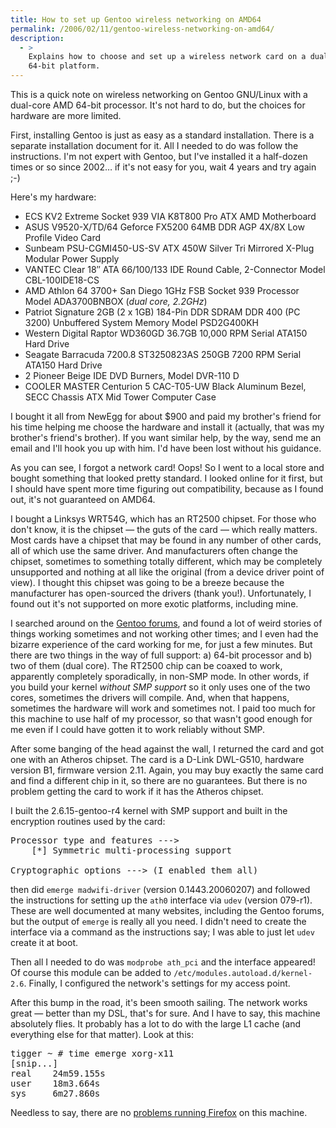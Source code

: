 ```yaml
---
title: How to set up Gentoo wireless networking on AMD64
permalink: /2006/02/11/gentoo-wireless-networking-on-amd64/
description:
  - >
    Explains how to choose and set up a wireless network card on a dual-core AMD
    64-bit platform.
---
```

This is a quick note on wireless networking on Gentoo GNU/Linux with a dual-core AMD 64-bit processor. It's not hard to do, but the choices for hardware are more limited.

First, installing Gentoo is just as easy as a standard installation. There is a separate installation document for it. All I needed to do was follow the instructions. I'm not expert with Gentoo, but I've installed it a half-dozen times or so since 2002&#8230; if it's not easy for you, wait 4 years and try again ;-)

Here's my hardware:

*   ECS KV2 Extreme Socket 939 VIA K8T800 Pro ATX AMD Motherboard
*   ASUS V9520-X/TD/64 Geforce FX5200 64MB DDR AGP 4X/8X Low Profile Video Card
*   Sunbeam PSU-CGMI450-US-SV ATX 450W Silver Tri Mirrored X-Plug Modular Power Supply
*   VANTEC Clear 18&#8243; ATA 66/100/133 IDE Round Cable, 2-Connector Model CBL-100IDE18-CS
*   AMD Athlon 64 3700+ San Diego 1GHz FSB Socket 939 Processor Model ADA3700BNBOX (*dual core, 2.2GHz*)
*   Patriot Signature 2GB (2 x 1GB) 184-Pin DDR SDRAM DDR 400 (PC 3200) Unbuffered System Memory Model PSD2G400KH
*   Western Digital Raptor WD360GD 36.7GB 10,000 RPM Serial ATA150 Hard Drive
*   Seagate Barracuda 7200.8 ST3250823AS 250GB 7200 RPM Serial ATA150 Hard Drive
*   2 Pioneer Beige IDE DVD Burners, Model DVR-110 D
*   COOLER MASTER Centurion 5 CAC-T05-UW Black Aluminum Bezel, SECC Chassis ATX Mid Tower Computer Case

I bought it all from NewEgg for about $900 and paid my brother's friend for his time helping me choose the hardware and install it (actually, that was my brother's friend's brother). If you want similar help, by the way, send me an email and I'll hook you up with him. I'd have been lost without his guidance.

As you can see, I forgot a network card! Oops! So I went to a local store and bought something that looked pretty standard. I looked online for it first, but I should have spent more time figuring out compatibility, because as I found out, it's not guaranteed on AMD64.

I bought a Linksys WRT54G, which has an RT2500 chipset. For those who don't know, it is the chipset &#8212; the guts of the card &#8212; which really matters. Most cards have a chipset that may be found in any number of other cards, all of which use the same driver. And manufacturers often change the chipset, sometimes to something totally different, which may be completely unsupported and nothing at all like the original (from a device driver point of view). I thought this chipset was going to be a breeze because the manufacturer has open-sourced the drivers (thank you!). Unfortunately, I found out it's not supported on more exotic platforms, including mine.

I searched around on the [Gentoo forums][1], and found a lot of weird stories of things working sometimes and not working other times; and I even had the bizarre experience of the card working for me, for just a few minutes. But there are two things in the way of full support: a) 64-bit processor and b) two of them (dual core). The RT2500 chip can be coaxed to work, apparently completely sporadically, in non-SMP mode. In other words, if you build your kernel *without SMP support* so it only uses one of the two cores, sometimes the drivers will compile. And, when that happens, sometimes the hardware will work and sometimes not. I paid too much for this machine to use half of my processor, so that wasn't good enough for me even if I could have gotten it to work reliably without SMP.

After some banging of the head against the wall, I returned the card and got one with an Atheros chipset. The card is a D-Link DWL-G510, hardware version B1, firmware version 2.11. Again, you may buy exactly the same card and find a different chip in it, so there are no guarantees. But there is no problem getting the card to work if it has the Atheros chipset.

I built the 2.6.15-gentoo-r4 kernel with SMP support and built in the encryption routines used by the card:

<pre>Processor type and features ---&gt;
    [*] Symmetric multi-processing support

Cryptographic options ---&gt; (I enabled them all)</pre>

then did `emerge madwifi-driver` (version 0.1443.20060207) and followed the instructions for setting up the `ath0` interface via `udev` (version 079-r1). These are well documented at many websites, including the Gentoo forums, but the output of `emerge` is really all you need. I didn't need to create the interface via a command as the instructions say; I was able to just let `udev` create it at boot.

Then all I needed to do was `modprobe ath_pci` and the interface appeared! Of course this module can be added to `/etc/modules.autoload.d/kernel-2.6`. Finally, I configured the network's settings for my access point.

After this bump in the road, it's been smooth sailing. The network works great &#8212; better than my DSL, that's for sure. And I have to say, this machine absolutely flies. It probably has a lot to do with the large L1 cache (and everything else for that matter). Look at this:

<pre>tigger ~ # time emerge xorg-x11
[snip...]
real    24m59.155s
user    18m3.664s
sys     6m27.860s</pre>

Needless to say, there are no [problems running Firefox][2] on this machine.

 [1]: http://forums.gentoo.org
 [2]: /blog/2006/01/23/firefox-or-opera-on-slow-hardware/
